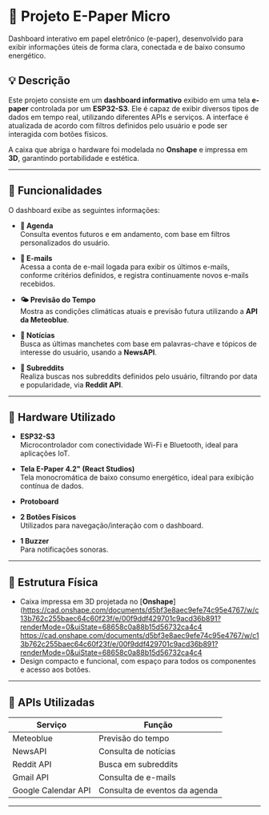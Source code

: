 # 📘 Projeto E-Paper Micro

Dashboard interativo em papel eletrônico (e-paper), desenvolvido para exibir informações úteis de forma clara, conectada e de baixo consumo energético.

## 💡 Descrição

Este projeto consiste em um **dashboard informativo** exibido em uma tela **e-paper** controlada por um **ESP32-S3**. Ele é capaz de exibir diversos tipos de dados em tempo real, utilizando diferentes APIs e serviços. A interface é atualizada de acordo com filtros definidos pelo usuário e pode ser interagida com botões físicos.

A caixa que abriga o hardware foi modelada no **Onshape** e impressa em **3D**, garantindo portabilidade e estética.

---

## 🚀 Funcionalidades

O dashboard exibe as seguintes informações:

- **📅 Agenda**  
  Consulta eventos futuros e em andamento, com base em filtros personalizados do usuário.

- **📨 E-mails**  
  Acessa a conta de e-mail logada para exibir os últimos e-mails, conforme critérios definidos, e registra continuamente novos e-mails recebidos.

- **🌤️ Previsão do Tempo**  
  Mostra as condições climáticas atuais e previsão futura utilizando a **API da Meteoblue**.

- **📰 Notícias**  
  Busca as últimas manchetes com base em palavras-chave e tópicos de interesse do usuário, usando a **NewsAPI**.

- **👾 Subreddits**  
  Realiza buscas nos subreddits definidos pelo usuário, filtrando por data e popularidade, via **Reddit API**.

---

## 🔌 Hardware Utilizado

- **ESP32-S3**  
  Microcontrolador com conectividade Wi-Fi e Bluetooth, ideal para aplicações IoT.

- **Tela E-Paper 4.2" (React Studios)**  
  Tela monocromática de baixo consumo energético, ideal para exibição contínua de dados.

- **Protoboard**

- **2 Botões Físicos**  
  Utilizados para navegação/interação com o dashboard.

- **1 Buzzer**  
  Para notificações sonoras.

---

## 🔧 Estrutura Física

- Caixa impressa em 3D projetada no [**Onshape**](https://cad.onshape.com/documents/d5bf3e8aec9efe74c95e4767/w/c13b762c255baec64c60f23f/e/00f9ddf429701c9acd36b891?renderMode=0&uiState=68658c0a88b15d56732ca4c4
https://cad.onshape.com/documents/d5bf3e8aec9efe74c95e4767/w/c13b762c255baec64c60f23f/e/00f9ddf429701c9acd36b891?renderMode=0&uiState=68658c0a88b15d56732ca4c4
- Design compacto e funcional, com espaço para todos os componentes e acesso aos botões.

---

## 🧠 APIs Utilizadas

| Serviço       | Função                                 |
|---------------|----------------------------------------|
| Meteoblue     | Previsão do tempo                      |
| NewsAPI       | Consulta de notícias                   |
| Reddit API    | Busca em subreddits                    |
| Gmail API     | Consulta de e-mails                    |
| Google Calendar API | Consulta de eventos da agenda |

---
